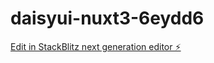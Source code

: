 # daisyui-nuxt3-6eydd6

[Edit in StackBlitz next generation editor ⚡️](https://stackblitz.com/~/github.com/didnt1able/daisyui-nuxt3-6eydd6)